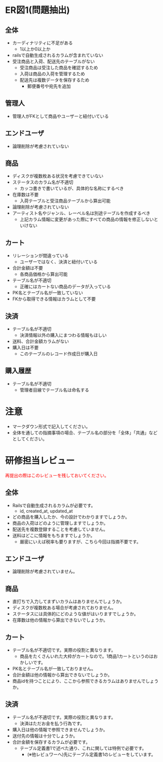 # ER図1(問題抽出)
## 全体
- カーディナリティに不足がある
    - 1以上か0以上か
- railsで自動生成されるカラムが含まれていない
- 受注商品と入荷、配送先のテーブルがない
    - 受注商品は受注した商品を確認するため
    - 入荷は商品の入荷を管理するため
    - 配送先は複数データを保存するため
        - 郵便番号や宛先を追加

## 管理人
- 管理人がFKとして商品やユーザーと紐付いている

## エンドユーザ
- 論理削除が考慮されていない

## 商品
- ディスクが複数枚ある状況を考慮できていない
- ステータスのカラム名が不適切
    - カッコ書きで書いているが、具体的な名称にするべき
- 在庫数は不要
    - 入荷テーブルと受注商品テーブルから算出可能
- 論理削除が考慮されていない
- アーティスト名やジャンル、レーベル名は別途テーブルを作成するべき
    - 上記カラム情報に変更があった際にすべての商品の情報を修正しないといけない

## カート
- リレーションが間違っている
    - ユーザーではなく、決済と紐付いている
- 合計金額は不要
    - 各商品価格から算出可能
- テーブル名が不適切
    - 正確にはカートない商品のデータが入っている
- PK名とテーブル名が一致していない
- FKから取得できる情報はカラムとして不要

## 決済
- テーブル名が不適切
    - 決済情報以外の購入にまつわる情報もほしい
- 送料、合計金額カラムがない
- 購入日は不要
    - このテーブルのレコード作成日が購入日

## 購入履歴
- テーブル名が不適切
    - 管理者目線でテーブル名は命名する

# 注意
* マークダウン形式で記入してください。
* 全体を通しての指摘事項の場合、テーブル名の部分を「全体」「共通」などとしてください。


# 研修担当レビュー
<font color="Red">再提出の際はこのレビューを残しておいてください。</font>

## 全体
- Railsで自動生成されるカラムが必要です。
  - id, created_at, updated_at
- どの商品を購入したか、今の設計でわかりますでしょうか。
- 商品の入荷はどのように管理しますでしょうか。
- 配送先を複数登録することを考慮していません。
- 送料はどこに情報をもちますでしょうか。
  - 厳密にいえば税率も要りますが、こちら今回は指摘不要です。

## エンドユーザ
- 論理削除が考慮されていません。

## 商品
- 直打ちで入力してまずいカラムはありませんでしょうか。
- ディスクが複数枚ある場合が考慮されておりません。
- ステータスには具体的にどのような値がはいりますでしょうか。
- 在庫数は他の情報から算出できないでしょうか。

## カート
- テーブル名が不適切です。実際の役割と異なります。
  - 商品をたくさんいれた大枠がカートなので。1商品1カートというのはおかしいです。
- PK名とテーブル名が一致しておりません。
- 合計金額は他の情報から算出できないでしょうか。
- 商品idを持つことにより、ここから参照できるカラムはありませんでしょうか。

## 決済
- テーブル名が不適切です。実際の役割と異なります。
  - 決済はただお金を払う行為です。
- 購入日は他の情報で参照できませんでしょうか。
- 送付先の情報は十分でしょうか。
- 合計金額を保存するカラムが必要です。
  - テーブル定義書1で述べた通り、これに関しては特例で必要です。
    - (※他レビュワーへ)先にテーブル定義書1のレビューをしています。

